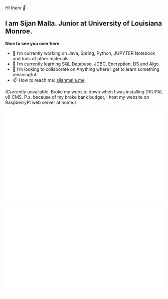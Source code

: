 *Hi there 👋*

<!--
**season101/season101** is a ✨ _special_ ✨ repository because its `README.md` (this file) appears on your GitHub profile.

Here are some ideas to get you started:
-->
## I am Sijan Malla. Junior at University of Louisiana Monroe.
**Nice to see you over here.**

- 🔭 I’m currently working on Java, Spring, Python, JUPYTER Notebook and tons of other materials.
- 🌱 I’m currently learning SQL Database, JDBC, Encryption, DS and Algo.
- 👯 I’m looking to collaborate on Anything where I get to learn something meaningful.
- 📫 How to reach me: [sijanmalla.me](http://sijanmalla.me/) 

(Currently unvailable. Broke my website down when I was installing DRUPAL v8 CMS. P.s. because of my broke bank budget, I host my website on RaspberryPI web server at home.)
<!--
- 🤔 I’m looking for help with ...
- 💬 Ask me about ...
- 😄 Pronouns: ...
- ⚡ Fun fact: Caffeine and Code 
-->

![](https://github.com/season101/github-stats-api/blob/master/generated/overview.svg)
![](https://github.com/season101/github-stats-api/blob/master/generated/languages.svg)
